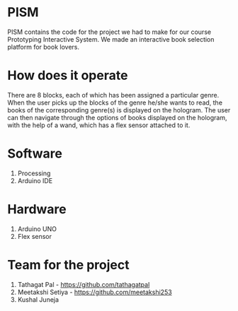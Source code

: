 # PISM
PISM contains the code for the project we had to make for our course Prototyping Interactive System. 
We made an interactive book selection platform for book lovers. 

# How does it operate
There are 8 blocks, each of which has been assigned a particular genre. When the user picks up the blocks of the genre he/she wants to read, the books of the corresponding genre(s) is displayed on the hologram. The user can then navigate through the options of books displayed on the hologram, with the help of a wand, which has a flex sensor attached to it. 

# Software
1. Processing 
2. Arduino IDE 

# Hardware
1. Arduino UNO
2. Flex sensor

# Team for the project
1. Tathagat Pal - https://github.com/tathagatpal
2. Meetakshi Setiya - https://github.com/meetakshi253
3. Kushal Juneja 
